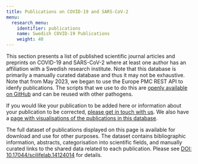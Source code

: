 ```yaml
---
title: Publications on COVID-19 and SARS-CoV-2
menu:
  research_menu:
    identifier: publications
    name: Swedish COVID-19 Publications
    weight: 40
---
```


This section presents a list of published scientific journal articles and preprints on COVID-19 and SARS-CoV-2 where at least one author has an affiliation with a Swedish research institute. Note that this database is primarily a manually curated database and thus it may not be exhaustive. Note that from May 2023, we began to use the Europe PMC REST API to idenfy publications. The scripts that we use to do this are [openly available on GitHub](https://github.com/ScilifelabDataCentre/pathogens-portal-scripts/tree/main/All_publications) and can be reused with other pathogens.

If you would like your publication to be added here or information about your publication to be corrected, [please get in touch with us](/suggestions/). We also have a [page with visualisations of the publications in this database](/dashboards/covid_publications/).

The full dataset of publications displayed on this page is available for download and use for other purposes. The dataset contains bibliographic information, abstracts, categorisation into scientific fields, and manually curated links to the shared data related to each publication. Please see [DOI: 10.17044/scilifelab.14124014](https://doi.org/10.17044/scilifelab.14124014) for details.
